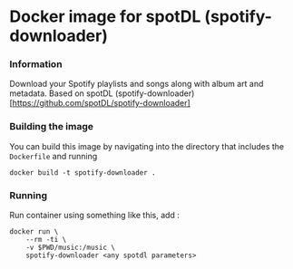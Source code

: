 # Docker image for spotDL (spotify-downloader)

### Information

Download your Spotify playlists and songs along with album art and metadata.
Based on spotDL (spotify-downloader)[https://github.com/spotDL/spotify-downloader]

### Building the image

You can build this image by navigating into the directory that includes the `Dockerfile` and running 
```ssh
docker build -t spotify-downloader .
```
### Running

Run container using something like this, add :

```ssh
docker run \
    --rm -ti \
    -v $PWD/music:/music \
    spotify-downloader <any spotdl parameters>
```